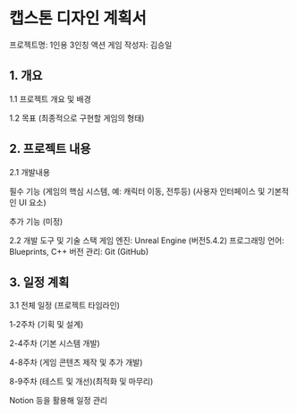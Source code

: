 <h1>캡스톤 디자인 계획서</h1>
  
프로젝트명: 1인용 3인칭 액션 게임
작성자: 김승일

<h2>1. 개요 </h2>
1.1 프로젝트 개요 및 배경

1.2 목표
(최종적으로 구현할 게임의 형태)

<h2>2. 프로젝트 내용 </h2>
   
2.1 개발내용

필수 기능
(게임의 핵심 시스템, 예: 캐릭터 이동, 전투등)
(사용자 인터페이스 및 기본적인 UI 요소)

추가 기능 (미정)

2.2 개발 도구 및 기술 스택
게임 엔진: Unreal Engine (버전5.4.2)
프로그래밍 언어: Blueprints, C++
버전 관리: Git (GitHub)

<h2>3. 일정 계획 </h2>

3.1 전체 일정 (프로젝트 타임라인)

1-2주차 (기획 및 설계)

2-4주차 (기본 시스템 개발)

4-8주차 (게임 콘텐츠 제작 및 추가 개발)

8-9주차 (테스트 및 개선)(최적화 및 마무리)

Notion 등을 활용해 일정 관리 

